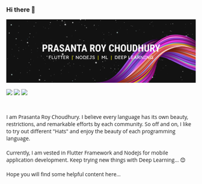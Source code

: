 ### Hi there 👋 
<img src="assets/Frame.png">

<br>
<p>
<a href="https://twitter.com/speczly"><img src="https://img.shields.io/badge/Twitter-1DA1F2?style=for-the-badge&logo=twitter&logoColor=white"></a>
<a href="https://fprasanta2016.medium.com"><img src="https://img.shields.io/badge/Hashnode-2962FF?style=for-the-badge&logo=hashnode&logoColor=white"></a>
<a href="https://fprasanta2016.medium.com"><img src="https://img.shields.io/badge/Medium-12100E?style=for-the-badge&logo=medium&logoColor=white"></a>
</p>

<br>

<p style="font-family:Open Sans; font-size:14px">I am Prasanta Roy Choudhury. I believe every language has its own beauty, restrictions, and remarkable efforts by each community. So off and on, I like to try out different "Hats" and enjoy the beauty of each programming language.
<br><br>Currently, I am vested in Flutter Framework and NodeJs for mobile application development. Keep trying new things with Deep Learning... 😊
<br><br>
Hope you will find some helpful content here...
</p>


